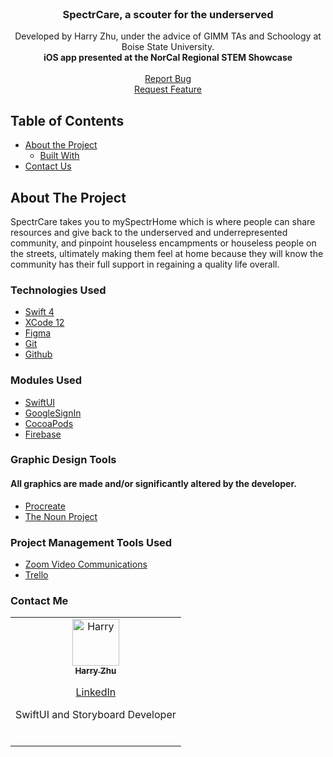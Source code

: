 <!-- PROJECT LOGO -->
<br />
<p align="center">
  <h3 align="center">SpectrCare, a scouter for the underserved</h3>
  <p align="center">
    Developed by Harry Zhu, under the advice of GIMM TAs and Schoology at Boise State University.
    <br>
    <b>iOS app presented at the NorCal Regional STEM Showcase</b>
    <br>
    <br>
  <a href="https://github.com/kristofgazso/pickabox.space/issues">Report Bug</a>
  <br>
  <a href="https://github.com/kristofgazso/pickabox.space/issues">Request Feature</a>
  </p>
</p>


<!-- TABLE OF CONTENTS -->
## Table of Contents

* [About the Project](#about-the-project)
  * [Built With](#built-with)
* [Contact Us](#contact-us)


<!-- ABOUT THE PROJECT -->
## About The Project

SpectrCare takes you to mySpectrHome which is where people can share resources and give back to the underserved and underrepresented community,
and pinpoint houseless encampments or houseless people on the streets, ultimately making them feel at home because they will know the community has their full support in regaining a quality life overall.

### Technologies Used
* [Swift 4](https://swift.org/documentation/)
* [XCode 12](https://developer.apple.com/documentation/xcode/)
* [Figma](https://help.figma.com/hc/en-us)
* [Git](https://git-scm.com/doc)
* [Github](https://docs.github.com/en)

### Modules Used
* [SwiftUI](https://developer.apple.com/documentation/swiftui/)
* [GoogleSignIn](https://developers.google.com/identity/sign-in/ios)
* [CocoaPods](https://guides.cocoapods.org/)
* [Firebase](https://firebase.google.com/docs)


### Graphic Design Tools
#### All graphics are made and/or significantly altered by the developer.

* [Procreate](https://procreate.art/handbook/procreate)
* [The Noun Project](https://thenounproject.com/)


### Project Management Tools Used
* [Zoom Video Communications](https://support.zoom.us/hc/en-us)
* [Trello](https://help.trello.com/collection/691-trello-public-help-documentation)

<!-- CONTACT -->
### Contact Me

<table>
  <tr>
    <td align="center">
      <a href="https://github.com/HarryZ10">
        <img src="https://avatars0.githubusercontent.com/u/32529321?s=460&v=4" width="75px;" alt="Harry"/>
        <br />
        <sub>
          <b>Harry Zhu</b>
          <br>
          <p><a href="https://linkedin.com/in/harryjzhu">LinkedIn</a></p>
          <p>SwiftUI and Storyboard Developer</p>
        </sub>
      </a>
      <br/>
    </td>
    </tr>  
</table>
